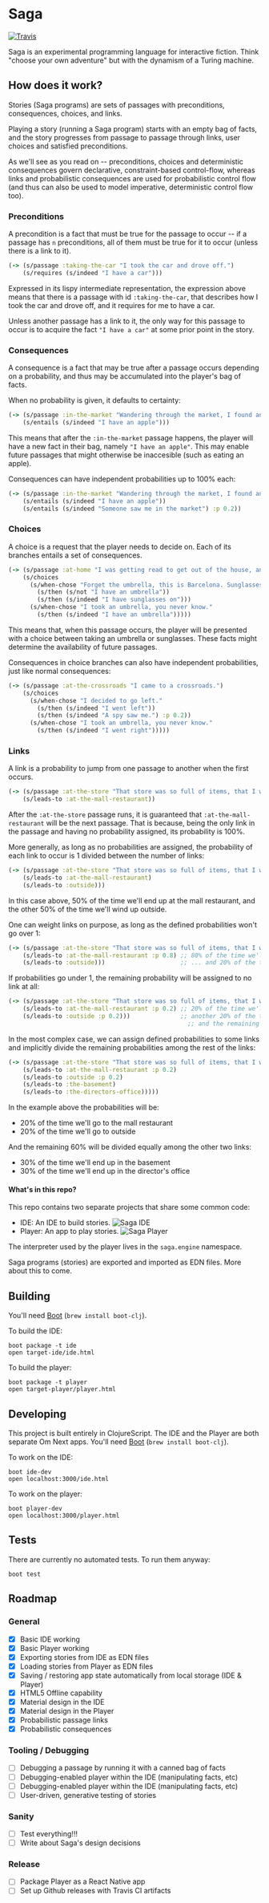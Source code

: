 # Saga

[![Travis](https://img.shields.io/travis/txus/saga.svg?style=flat-square)](https://travis-ci.org/txus/saga)

Saga is an experimental programming language for interactive fiction. Think
"choose your own adventure" but with the dynamism of a Turing machine.

## How does it work?

Stories (Saga programs) are sets of passages with preconditions, consequences,
choices, and links.

Playing a story (running a Saga program) starts with an empty bag of facts, and
the story progresses from passage to passage through links, user choices and
satisfied preconditions.

As we'll see as you read on -- preconditions, choices and deterministic
consequences govern declarative, constraint-based control-flow, whereas links
and probabilistic consequences are used for probabilistic control flow (and thus
can also be used to model imperative, deterministic control flow too).

### Preconditions

A precondition is a fact that must be true for the passage to occur -- if a
passage has `n` preconditions, all of them must be true for it to occur (unless
there is a link to it).

```clojure
(-> (s/passage :taking-the-car "I took the car and drove off.")
    (s/requires (s/indeed "I have a car")))
```

Expressed in its lispy intermediate representation, the expression above means
that there is a passage with id `:taking-the-car`, that describes how I took the
car and drove off, and it requires for me to have a car.

Unless another passage has a link to it, the only way for this passage to occur
is to acquire the fact `"I have a car"` at some prior point in the story.

### Consequences

A consequence is a fact that may be true after a passage occurs depending on a
probability, and thus may be accumulated into the player's bag of facts.

When no probability is given, it defaults to certainty:

```clojure
(-> (s/passage :in-the-market "Wandering through the market, I found an apple.")
    (s/entails (s/indeed "I have an apple")))
```

This means that after the `:in-the-market` passage happens, the player will have
a new fact in their bag, namely `"I have an apple"`. This may enable future
passages that might otherwise be inaccesible (such as eating an apple).

Consequences can have independent probabilities up to 100% each:

```clojure
(-> (s/passage :in-the-market "Wandering through the market, I found an apple.")
    (s/entails (s/indeed "I have an apple"))
    (s/entails (s/indeed "Someone saw me in the market") :p 0.2))
```

### Choices

A choice is a request that the player needs to decide on. Each of its branches
entails a set of consequences.

```clojure
(-> (s/passage :at-home "I was getting read to get out of the house, and...")
    (s/choices
      (s/when-chose "Forget the umbrella, this is Barcelona. Sunglasses time!"
        (s/then (s/not "I have an umbrella"))
        (s/then (s/indeed "I have sunglasses on")))
      (s/when-chose "I took an umbrella, you never know."
        (s/then (s/indeed "I have an umbrella")))))
```

This means that, when this passage occurs, the player will be presented with a
choice between taking an umbrella or sunglasses. These facts might determine the
availability of future passages.

Consequences in choice branches can also have independent probabilities, just
like normal consequences:

```clojure
(-> (s/passage :at-the-crossroads "I came to a crossroads.")
    (s/choices
      (s/when-chose "I decided to go left."
        (s/then (s/indeed "I went left"))
        (s/then (s/indeed "A spy saw me.") :p 0.2))
      (s/when-chose "I took an umbrella, you never know."
        (s/then (s/indeed "I went right")))))
```

### Links

A link is a probability to jump from one passage to another when the first occurs.

```clojure
(-> (s/passage :at-the-store "That store was so full of items, that I was getting hungry.")
    (s/leads-to :at-the-mall-restaurant))
```

After the `:at-the-store` passage runs, it is guaranteed that
`:at-the-mall-restaurant` will be the next passage. That is because, being the
only link in the passage and having no probability assigned, its probability is
100%.

More generally, as long as no probabilities are assigned, the probability of
each link to occur is 1 divided between the number of links:

```clojure
(-> (s/passage :at-the-store "That store was so full of items, that I was getting hungry.")
    (s/leads-to :at-the-mall-restaurant)
    (s/leads-to :outside)))
```

In this case above, 50% of the time we'll end up at the mall restaurant, and the
other 50% of the time we'll wind up outside.

One can weight links on purpose, as long as the defined probabilities won't go over 1:

```clojure
(-> (s/passage :at-the-store "That store was so full of items, that I was getting hungry.")
    (s/leads-to :at-the-mall-restaurant :p 0.8) ;; 80% of the time we'll go here
    (s/leads-to :outside)))                     ;; ... and 20% of the time here
```

If probabilities go under 1, the remaining probability will be assigned to no
link at all:

```clojure
(-> (s/passage :at-the-store "That store was so full of items, that I was getting hungry.")
    (s/leads-to :at-the-mall-restaurant :p 0.2) ;; 20% of the time we'll go to the mall restaurant
    (s/leads-to :outside :p 0.2)))              ;; another 20% of the time we'll go outside
                                                  ;; and the remaining 60% of the time no link will occur.
```

In the most complex case, we can assign defined probabilities to some links and
implicitly divide the remaining probabilities among the rest of the links:

```clojure
(-> (s/passage :at-the-store "That store was so full of items, that I was getting hungry.")
    (s/leads-to :at-the-mall-restaurant :p 0.2)
    (s/leads-to :outside :p 0.2)
    (s/leads-to :the-basement)
    (s/leads-to :the-directors-office)))))
```

In the example above the probabilities will be:

* 20% of the time we'll go to the mall restaurant
* 20% of the time we'll go to outside

And the remaining 60% will be divided equally among the other two links:

* 30% of the time we'll end up in the basement
* 30% of the time we'll end up in the director's office

#### What's in this repo?

This repo contains two separate projects that share some common code:

* IDE: An IDE to build stories. ![Saga IDE](/screenshots/ide.png?raw=true "Saga IDE")
* Player: An app to play stories. ![Saga Player](/screenshots/player.png?raw=true "Saga Player")

The interpreter used by the player lives in the `saga.engine` namespace.

Saga programs (stories) are exported and imported as EDN files. More about this
to come.

## Building

You'll need [Boot](http://boot-clj.com) (`brew install boot-clj`).

To build the IDE:

    boot package -t ide
    open target-ide/ide.html
    
To build the player:

    boot package -t player
    open target-player/player.html
    
## Developing

This project is built entirely in ClojureScript. The IDE and the Player are both
separate Om Next apps. You'll need [Boot](http://boot-clj.com) (`brew install boot-clj`).

To work on the IDE:

    boot ide-dev
    open localhost:3000/ide.html
    
To work on the player:

    boot player-dev
    open localhost:3000/player.html

## Tests

There are currently no automated tests. To run them anyway:

    boot test
    
## Roadmap

### General 

* [x] Basic IDE working
* [x] Basic Player working
* [x] Exporting stories from IDE as EDN files
* [x] Loading stories from Player as EDN files
* [x] Saving / restoring app state automatically from local storage (IDE & Player)
* [x] HTML5 Offline capability
* [x] Material design in the IDE
* [x] Material design in the Player
* [x] Probabilistic passage links
* [x] Probabilistic consequences

### Tooling / Debugging

* [ ] Debugging a passage by running it with a canned bag of facts
* [ ] Debugging-enabled player within the IDE (manipulating facts, etc)
* [ ] Debugging-enabled player within the IDE (manipulating facts, etc)
* [ ] User-driven, generative testing of stories

### Sanity

* [ ] Test everything!!!
* [ ] Write about Saga's design decisions

### Release

* [ ] Package Player as a React Native app
* [ ] Set up Github releases with Travis CI artifacts
